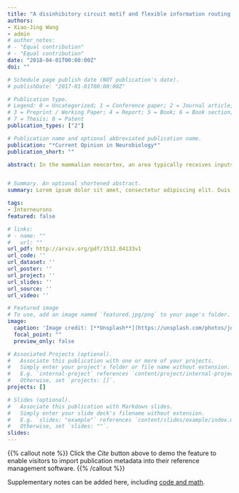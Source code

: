 ```yaml
---
title: "A disinhibitory circuit motif and flexible information routing in the brain"
authors:
- Xiao-Jing Wang
- admin
# author_notes:
# - "Equal contribution"
# - "Equal contribution"
date: "2018-04-01T00:00:00Z"
doi: ""

# Schedule page publish date (NOT publication's date).
# publishDate: "2017-01-01T00:00:00Z"

# Publication type.
# Legend: 0 = Uncategorized; 1 = Conference paper; 2 = Journal article;
# 3 = Preprint / Working Paper; 4 = Report; 5 = Book; 6 = Book section;
# 7 = Thesis; 8 = Patent
publication_types: ["2"]

# Publication name and optional abbreviated publication name.
publication: "*Current Opinion in Neurobiology*"
publication_short: ""

abstract: In the mammalian neocortex, an area typically receives inputs from, and projects to, dozens of other areas. Mechanisms are needed to flexibly route information to the right place at the right time, which we term ‘pathway gating’. For instance, a region in your brain that receives signals from both visual and auditory pathways may want to ‘gate in’ the visual pathway while ‘gating out’ the auditory pathway when you try to read a book surrounded by people in a noisy café. In this review, we marshall experimental and computational evidence in support of a circuit mechanism for flexible pathway gating realized by a disinhibitory motif. Moreover, recent work shows an increasing preponderance of this disinhibitory motif from sensory areas to association areas of the mammalian cortex. Pathway input gating is briefly compared with alternative or complementary gating mechanisms. Predictions and open questions for future research on this puzzle about the complex brain system will be discussed.


# Summary. An optional shortened abstract.
summary: Lorem ipsum dolor sit amet, consectetur adipiscing elit. Duis posuere tellus ac convallis placerat. Proin tincidunt magna sed ex sollicitudin condimentum.

tags:
- Interneurons
featured: false

# links:
# - name: ""
#   url: ""
url_pdf: http://arxiv.org/pdf/1512.04133v1
url_code: ''
url_dataset: ''
url_poster: ''
url_project: ''
url_slides: ''
url_source: ''
url_video: ''

# Featured image
# To use, add an image named `featured.jpg/png` to your page's folder. 
image:
  caption: 'Image credit: [**Unsplash**](https://unsplash.com/photos/jdD8gXaTZsc)'
  focal_point: ""
  preview_only: false

# Associated Projects (optional).
#   Associate this publication with one or more of your projects.
#   Simply enter your project's folder or file name without extension.
#   E.g. `internal-project` references `content/project/internal-project/index.md`.
#   Otherwise, set `projects: []`.
projects: []

# Slides (optional).
#   Associate this publication with Markdown slides.
#   Simply enter your slide deck's filename without extension.
#   E.g. `slides: "example"` references `content/slides/example/index.md`.
#   Otherwise, set `slides: ""`.
slides:
---
```


{{% callout note %}}
Click the *Cite* button above to demo the feature to enable visitors to import publication metadata into their reference management software.
{{% /callout %}}

Supplementary notes can be added here, including [code and math](https://sourcethemes.com/academic/docs/writing-markdown-latex/).
